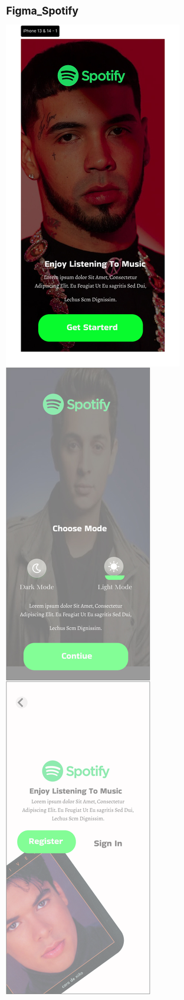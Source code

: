 # Figma_Spotify


![Texto alternativo](IMAGENES-SPOTIFY/IPHONE001.jpg) 
![Texto alternativo](IMAGENES-SPOTIFY/IPHONE002.jpg)
![Texto alternativo](IMAGENES-SPOTIFY/IPHONE003.PNg)
